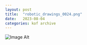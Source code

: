 ```yaml
---
layout:	post
title:	"robotic_drawings_0024.png"
date:	2023-08-04
categories:	kof archive
---
```


![Image Alt](https://k0f.github.io/assets/robotic_drawings_0024.png)
